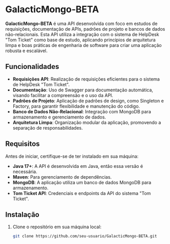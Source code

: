 # GalacticMongo-BETA

**GalacticMongo-BETA** é uma API desenvolvida com foco em estudos de requisições, documentação de APIs, padrões de projeto e bancos de dados não-relacionais. Esta API utiliza a integração com o sistema de HelpDesk "Tom Ticket" como base de estudo, aplicando princípios de arquitetura limpa e boas práticas de engenharia de software para criar uma aplicação robusta e escalável.

## Funcionalidades

- **Requisições API**: Realização de requisições eficientes para o sistema de HelpDesk "Tom Ticket".
- **Documentação**: Uso de Swagger para documentação automática, visando facilitar a compreensão e o uso da API.
- **Padrões de Projeto**: Aplicação de padrões de design, como Singleton e Factory, para garantir flexibilidade e manutenção do código.
- **Banco de Dados Não-Relacional**: Integração com MongoDB para armazenamento e gerenciamento de dados.
- **Arquitetura Limpa**: Organização modular da aplicação, promovendo a separação de responsabilidades.

## Requisitos

Antes de iniciar, certifique-se de ter instalado em sua máquina:

- **Java 17+**: A API é desenvolvida em Java, então essa versão é necessária.
- **Maven**: Para gerenciamento de dependências.
- **MongoDB**: A aplicação utiliza um banco de dados MongoDB para armazenamento.
- **Tom Ticket API**: Credenciais e endpoints da API do sistema "Tom Ticket".

## Instalação

1. Clone o repositório em sua máquina local:
   ```bash
   git clone https://github.com/seu-usuario/GalacticMongo-BETA.git
